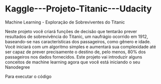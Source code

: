 # Kaggle---Projeto-Titanic---Udacity
Machine Learning - Exploração de Sobreviventes do Titanic

Neste projeto você criará funções de decisão que tentarão prever resultados de sobrevivência do Titanic, um naufrágio ocorrido em 1912, baseando-se nas características dos passageiros, como gênero e idade. Você iniciará com um algoritmo simples e aumentará sua complexidade até ser capaz de prever precisamente o destino de, pelo menos, 80% dos passageiros nos dados fornecidos. Este projeto vai introduzir alguns conceitos de machine learning agora que você está iniciando o seu Nanodegree

Para executar o código
